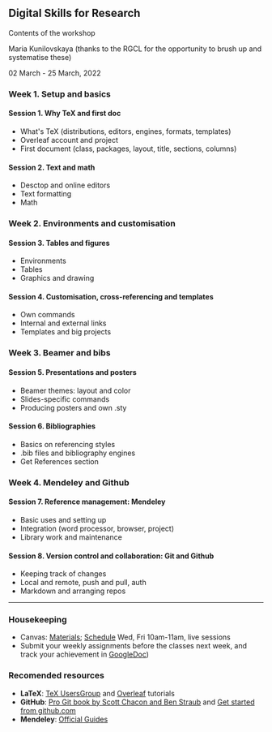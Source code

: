 ## Digital Skills for Research

Contents of the workshop

Maria Kunilovskaya (thanks to the RGCL for the opportunity to brush up and systematise these)

02 March - 25 March, 2022


### Week 1. Setup and basics

#### Session 1. Why TeX and first doc

-   What's TeX (distributions, editors, engines, formats, templates)
-   Overleaf account and project
-   First document (class, packages, layout, title, sections, columns)

#### Session 2. Text and math

-   Desctop and online editors
-   Text formatting
-   Math

### Week 2. Environments and customisation

#### Session 3. Tables and figures

-   Environments
-   Tables
-   Graphics and drawing

#### Session 4. Customisation, cross-referencing and templates

-   Own commands
-   Internal and external links
-   Templates and big projects

### Week 3. Beamer and bibs

#### Session 5. Presentations and posters

- Beamer themes: layout and color  
- Slides-specific commands  
- Producing posters and own .sty  

#### Session 6. Bibliographies

- Basics on referencing styles  
- .bib files and bibliography engines 
- Get References section

### Week 4. Mendeley and Github

#### Session 7. Reference management: Mendeley

- Basic uses and setting up  
- Integration (word processor, browser, project)  
- Library work and maintenance  

#### Session 8. Version control and collaboration: Git and Github

- Keeping track of changes
- Local and remote, push and pull, auth
- Markdown and arranging repos

*********************************************

### Housekeeping
- Canvas: [Materials](https://canvas.wlv.ac.uk/courses/33429/files/folder/latex_mendeley_github); [Schedule](https://wlv.instructure.com/courses/33429/pages/latex-and-mendeley-workshop)
    Wed, Fri 10am-11am, live sessions
- Submit your weekly assignments before the classes next week, and track your achievement in [GoogleDoc](https://docs.google.com/document/d/1XKaCl3-tRkNfoy1w6dSrqrQBBLLrpnnLBt1zi5KXec0/edit?usp=sharing))

### Recomended resources

-   **LaTeX**: [TeX UsersGroup](https://tug.org/begin.html) and
    [Overleaf](https://www.overleaf.com/learn/latex/Learn_LaTeX_in_30_minutes) tutorials
-   **GitHub**: [Pro Git book by Scott Chacon and Ben Straub](https://git-scm.com/book/en/v2) and [Get started from  github.com](https://docs.github.com/en/get-started)
-   **Mendeley**: [Official Guides](https://www.mendeley.com/guides)
